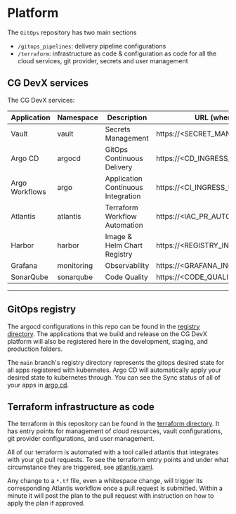 # Platform

The `GitOps` repository has two main sections

- `/gitops_pipelines`: delivery pipeline configurations
- `/terraform`: infrastructure as code & configuration as code for all the cloud services, git provider, secrets and
  user management

## CG DevX services

The CG DevX services:

| Application    | Namespace  | Description                        | URL (where applicable)                  |
|----------------|------------|------------------------------------|-----------------------------------------|
| Vault          | vault      | Secrets Management                 | https://<SECRET_MANAGER_INGRESS_URL>    |
| Argo CD        | argocd     | GitOps Continuous Delivery         | https://<CD_INGRESS_URL>                |
| Argo Workflows | argo       | Application Continuous Integration | https://<CI_INGRESS_URL>                |
| Atlantis       | atlantis   | Terraform Workflow Automation      | https://<IAC_PR_AUTOMATION_INGRESS_URL> |
| Harbor         | harbor     | Image & Helm Chart Registry        | https://<REGISTRY_INGRESS_URL>          |
| Grafana        | monitoring | Observability                      | https://<GRAFANA_INGRESS_URL>           |
| SonarQube      | sonarqube  | Code Quality                       | https://<CODE_QUALITY_INGRESS_URL>         |

---

## GitOps registry

The argocd configurations in this repo can be found in the [registry directory](./registry). The applications that we
build and release on the CG DevX platform will also be registered here in the development, staging, and production
folders.

The `main` branch's registry directory represents the gitops desired state for all apps registered with kubernetes. Argo
CD will automatically apply your desired state to kubernetes through. You can see the Sync status of all of your apps
in [argo cd](https://argocd.cgdevx-demo.demoapps.click).

## Terraform infrastructure as code

The terraform in this repository can be found in the [terraform directory](./terraform). It has entry points for
management of cloud resources, vault configurations, git provider configurations, and user management.

All of our terraform is automated with a tool called atlantis that integrates with your git pull requests. To see the
terraform entry points and under what circumstance they are triggered, see [atlantis.yaml](./atlantis.yaml).

Any change to a `*.tf` file, even a whitespace change, will trigger its corresponding Atlantis workflow once a pull
request is submitted. Within a minute it will post the plan to the pull request with instruction on how to apply the
plan if approved.